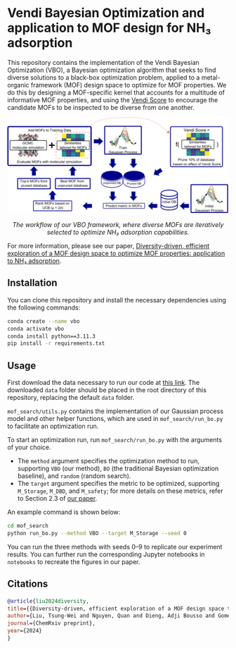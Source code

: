 # Vendi Bayesian Optimization and application to MOF design for NH₃ adsorption

This repository contains the implementation of the Vendi Bayesian Optimization (VBO), a Bayesian optimization algorithm that seeks to find diverse solutions to a black-box optimization problem, applied to a metal-organic framework (MOF) design space to optimize for MOF properties.
We do this by designing a MOF-specific kernel that accounts for a multitude of informative MOF properties, and using the [Vendi Score](https://github.com/vertaix/Vendi-Score) to encourage the candidate MOFs to be inspected to be diverse from one another.

<p align="center">
<img src="workflow.png" alt="workflow"/>
</p>

<p align="center">
<em>The workflow of our VBO framework, where diverse MOFs are iteratively selected to optimize NH₃ adsorption capabilities.</em>
</p>

For more information, please see our paper, [Diversity-driven, efficient exploration of a MOF design space to optimize MOF properties: application to NH₃ adsorption](https://chemrxiv.org/engage/chemrxiv/article-details/661dd99b418a5379b0ee73fc).

## Installation

You can clone this repository and install the necessary dependencies using the following commands:

```bash
conda create --name vbo
conda activate vbo
conda install python==3.11.3
pip install -r requirements.txt
```

## Usage

First download the data necessary to run our code at [this link](https://wustl.box.com/s/3jkz8ksu9l3d1hqikir4olainke9wc5t).
The downloaded `data` folder should be placed in the root directory of this repository, replacing the default `data` folder.

`mof_search/utils.py` contains the implementation of our Gaussian process model and other helper functions, which are used in `mof_search/run_bo.py` to facilitate an optimization run.

To start an optimization run, run `mof_search/run_bo.py` with the arguments of your choice.
- The `method` argument specifies the optimization method to run, supporting `VBO` (our method), `BO` (the traditional Bayesian optimization baseline), and `random` (random search).
- The `target` argument specifies the metric to be optimized, supporting `M_Storage`, `M_DBD`, and `M_safety`; for more details on these metrics, refer to Section 2.3 of [our paper](https://chemrxiv.org/engage/chemrxiv/article-details/661dd99b418a5379b0ee73fc).

An example command is shown below:
```bash
cd mof_search
python run_bo.py --method VBO --target M_Storage --seed 0
```

You can run the three methods with seeds 0–9 to replicate our experiment results.
You can further run the corresponding Jupyter notebooks in `notebooks` to recreate the figures in our paper.

## Citations
```bibtex
@article{liu2024diversity,
title={{Diversity-driven, efficient exploration of a MOF design space to optimize MOF properties: application to NH_3 adsorption}},
author={Liu, Tsung-Wei and Nguyen, Quan and Dieng, Adji Bousso and Gomez-Gualdron, Diego},
journal={ChemRxiv preprint},
year={2024}
}
```
